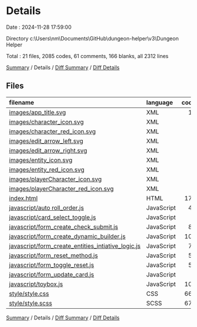 # Details

Date : 2024-11-28 17:59:00

Directory c:\\Users\\nm\\Documents\\GitHub\\dungeon-helper\\v3\\Dungeon Helper

Total : 21 files,  2085 codes, 61 comments, 166 blanks, all 2312 lines

[Summary](results.md) / Details / [Diff Summary](diff.md) / [Diff Details](diff-details.md)

## Files
| filename | language | code | comment | blank | total |
| :--- | :--- | ---: | ---: | ---: | ---: |
| [images/app_title.svg](/images/app_title.svg) | XML | 15 | 0 | 1 | 16 |
| [images/character_icon.svg](/images/character_icon.svg) | XML | 3 | 0 | 1 | 4 |
| [images/character_red_icon.svg](/images/character_red_icon.svg) | XML | 3 | 0 | 1 | 4 |
| [images/edit_arrow_left.svg](/images/edit_arrow_left.svg) | XML | 3 | 0 | 1 | 4 |
| [images/edit_arrow_right.svg](/images/edit_arrow_right.svg) | XML | 3 | 0 | 1 | 4 |
| [images/entity_icon.svg](/images/entity_icon.svg) | XML | 3 | 0 | 1 | 4 |
| [images/entity_red_icon.svg](/images/entity_red_icon.svg) | XML | 3 | 0 | 1 | 4 |
| [images/playerCharacter_icon.svg](/images/playerCharacter_icon.svg) | XML | 3 | 0 | 1 | 4 |
| [images/playerCharacter_red_icon.svg](/images/playerCharacter_red_icon.svg) | XML | 4 | 0 | 1 | 5 |
| [index.html](/index.html) | HTML | 176 | 0 | 1 | 177 |
| [javascript/auto roll_order.js](/javascript/auto%20roll_order.js) | JavaScript | 42 | 2 | 8 | 52 |
| [javascript/card_select_toggle.js](/javascript/card_select_toggle.js) | JavaScript | 0 | 27 | 3 | 30 |
| [javascript/form_create_check_submit.js](/javascript/form_create_check_submit.js) | JavaScript | 83 | 2 | 12 | 97 |
| [javascript/form_create_dynamic_builder.js](/javascript/form_create_dynamic_builder.js) | JavaScript | 106 | 4 | 22 | 132 |
| [javascript/form_create_entities_intiative_logic.js](/javascript/form_create_entities_intiative_logic.js) | JavaScript | 79 | 2 | 15 | 96 |
| [javascript/form_reset_method.js](/javascript/form_reset_method.js) | JavaScript | 58 | 0 | 5 | 63 |
| [javascript/form_toggle_reset.js](/javascript/form_toggle_reset.js) | JavaScript | 56 | 1 | 10 | 67 |
| [javascript/form_update_card.js](/javascript/form_update_card.js) | JavaScript | 0 | 0 | 1 | 1 |
| [javascript/toybox.js](/javascript/toybox.js) | JavaScript | 103 | 19 | 29 | 151 |
| [style/style.css](/style/style.css) | CSS | 668 | 0 | 9 | 677 |
| [style/style.scss](/style/style.scss) | SCSS | 674 | 4 | 42 | 720 |

[Summary](results.md) / Details / [Diff Summary](diff.md) / [Diff Details](diff-details.md)